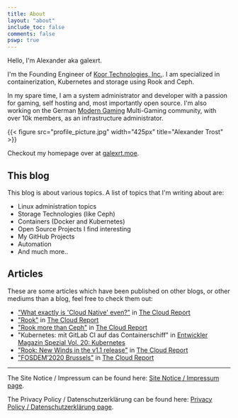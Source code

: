 ```yaml
---
title: About
layout: "about"
include_toc: false
comments: false
pswp: true
---
```


Hello, I'm Alexander aka galexrt.

I'm the Founding Engineer of [Koor Technologies, Inc.](https://koor.tech/).
I am specialized in containerization, Kubernetes and storage using Rook and Ceph.

In my spare time, I am a system administrator and developer with a passion for gaming, self hosting and, most importantly open source.
I'm also working on the German [Modern Gaming](https://modern-gaming.net/) Multi-Gaming community, with over 10k members, as an infrastructure administrator.

{{< figure src="profile_picture.jpg" width="425px" title="Alexander Trost" >}}

Checkout my homepage over at [galexrt.moe](https://galexrt.moe/).

## This blog

This blog is about various topics.
A list of topics that I'm writing about are:

* Linux administration topics
* Storage Technologies (like Ceph)
* Containers (Docker and Kubernetes)
* Open Source Projects I find interesting
* My GitHub Projects
* Automation
* And much more..

## Articles

These are some articles which have been published on other blogs, or other mediums than a blog, feel free to check them out:

* ["What exactly is 'Cloud Native' even?"](http://the-report.cloud/what-exactly-is-cloud-native-even) in [The Cloud Report](http://the-report.cloud/)
* ["Rook"](http://the-report.cloud/rook) in [The Cloud Report](http://the-report.cloud/)
* ["Rook more than Ceph"](http://the-report.cloud/rook-more-than-ceph) in [The Cloud Report](http://the-report.cloud/)
* "Kubernetes: mit GitLab CI auf das Containerschiff" in [Entwickler Magazin Spezial Vol. 20: Kubernetes](https://entwickler.de/entwickler-magazin/entwickler-magazin-spezial-vol-20-kubernetes-579891257.html)
* ["Rook: New Winds in the v1.1 release"](http://the-report.cloud/rook-new-winds-in-the-v1-1-release) in [The Cloud Report](http://the-report.cloud/)
* ["FOSDEM’2020 Brussels"](http://the-report.cloud/fosdem2020-brussels) in [The Cloud Report](http://the-report.cloud/)

***

The Site Notice / Impressum can be found here: [Site Notice / Impressum page](/site-notice/).

The Privacy Policy / Datenschutz­erklärung can be found here: [Privacy Policy / Datenschutz­erklärung page](/privacy-policy/).
